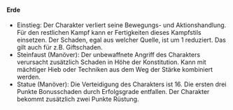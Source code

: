 #### Erde

* Einstieg: Der Charakter verliert seine Bewegungs- und Aktionshandlung. Für den restlichen Kampf kann er
Fertigkeiten dieses Kampfstils einsetzen. Der Schaden, egal aus welcher Quelle, ist um 1 reduziert. Das gilt auch
für z.B. Giftschaden.
* Steinfaust (Manöver): Der unbewaffnete Angriff des Charakters verursacht zusätzlich Schaden in Höhe der
Konstitution. Kann mit mächtiger Hieb oder Techniken aus dem Weg der Stärke kombiniert werden.
* Statue (Manöver): Die Verteidigung des Charakters ist 16. Die ersten drei Punkte Bonusschaden durch Erfolgsgrade
entfallen. Der Charakter bekommt zusätzlich zwei Punkte Rüstung.
